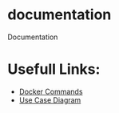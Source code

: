 # documentation
Documentation

# Usefull Links:
* [Docker Commands](README_DOCKER.md)
* [Use Case Diagram](yantraCloudAppUseCaseDiagram-UseCase.png)
